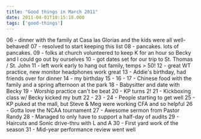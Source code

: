 ```yaml
---
title: "Good things in March 2011"
date: 2011-04-01T10:15:18.000
tags: ['good-things']
---
```


06 - dinner with the family at Casa las Glorias and the kids were all well-behaved! 
07 - resolved to start keeping this list 
08 - pancakes. lots of pancakes. 
09 - folks at church volunteered to keep K for an hour so Becky and I could go out by ourselves 
10 - got dates set for our trip to St. Thomas / St. John 
11 - left work early to hang out family, temps > 50! 
12 - great WT practice, new monitor headphones work great 
13 - Addie's birthday, had friends over for dinner 
14 - my birthday 
15 - 16 - 17 - Chinese food with the family and a spring afternoon at the park 
18 - Babysitter and date with Becky 
19 - Worship practice can't be beat 
20 - KP turns 2! 
21 - Kickboxing class w/ Becky kicked my butt 
22 - 23 - 24 - People starting to get well 
25 - KP puked at the mall, but Steve & Meg were working CFA and so helpful 
26 - Gotta love the NCAA tournament 
27 - Awesome sermon from Pastor Randy 
28 - Managed to only have to support a half-day of audits 
29 - Haircuts and Sonic drive-thru with L and A 
30 - First yard work of the season 
31 - Mid-year performance review went well
